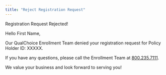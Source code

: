 ```yaml
---
title: "Reject Registration Request"
---
```


<x-alert type="danger" role="danger">
  Registration Request Rejected!
</x-alert>

Hello First Name,

Our QualChoice Enrollment Team denied your registration request for Policy Holder ID: XXXXX.

If you have any questions, please call the Enrollment Team at [800.235.7111](tel:8002357111).

We value your business and look forward to serving you!

<x-signature></x-signature>

<x-footer><x-footer>
